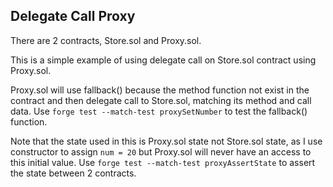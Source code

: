 ## Delegate Call Proxy

There are 2 contracts, Store.sol and Proxy.sol.

This is a simple example of using delegate call on Store.sol contract using Proxy.sol.

Proxy.sol will use fallback() because the method function not exist in the contract and then delegate call to Store.sol, matching its method and call data.
Use `forge test --match-test proxySetNumber` to test the fallback() function.

Note that the state used in this is Proxy.sol state not Store.sol state, as I use constructor to assign `num = 20` but Proxy.sol will never have an access to this initial value.
Use `forge test --match-test proxyAssertState` to assert the state between 2 contracts.
